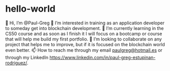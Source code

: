 # hello-world
👋 Hi, I’m @Paul-Greg
👀 I’m interested in training as an application developer to someday get into blockchain development.
🌱 I’m currently learning in the CS50 course and as soon as I finish it I will focus on a bootcamp or course that will help me build my first portfolio.
💞️ I’m looking to collaborate on any project that helps me to improve, but if it is focused on the blockchain world even better.
📫 How to reach me through my email paulgreg@hotmail.es or through my LinkedIn https://www.linkedin.com/in/paul-greg-estupinan-rodriguez/.
